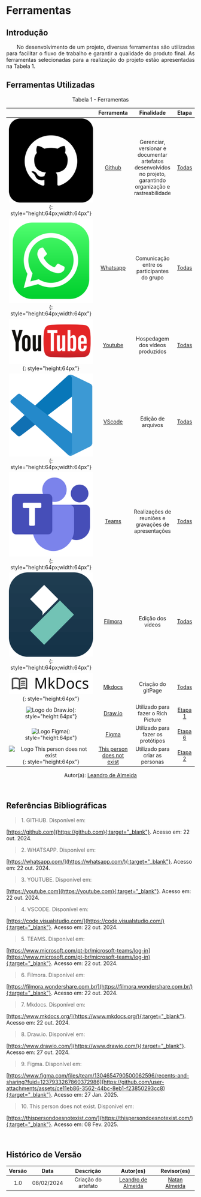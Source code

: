 # Ferramentas

## Introdução

<p align="justify">&emsp;&emsp;No desenvolvimento de um projeto, diversas ferramentas são utilizadas para facilitar o fluxo de trabalho e garantir a qualidade do produto final. As ferramentas selecionadas para a realização do projeto estão apresentadas na Tabela 1.</p>

## Ferramentas Utilizadas

<center>

<figcaption>Tabela 1 - Ferramentas </figcaption>

| |Ferramenta| Finalidade| Etapa | 
| :--: | :--: | :--: | :--: |
|![Logo do GitHub](../assets/github-logo.png){: style="height:64px;width:64px"}|<a id="a" href="https://github.com" target="_blank">Github</a>| Gerenciar, versionar e documentar artefatos desenvolvidos no projeto, garantindo organização e rastreabilidade | <a href = "https://requisitos-de-software.github.io/2024.2-CAESB-Autoatendimento/" Target = "_blank">Todas</a> |
|![Logo do Whatsapp](../assets/whatsapp-logo.png){: style="height:64px;width:64px"} | <a id="b" href="https://whatsapp.com/" target="_blank">Whatsapp</a> | Comunicação entre os participantes do grupo | <a href = "https://requisitos-de-software.github.io/2024.2-CAESB-Autoatendimento/" Target = "_blank">Todas</a> |
|![Logo do Youtube](../assets/youtube-logo.png){: style="height:64px"} | <a id="c" href="https://youtube.com" target="_blank">Youtube</a> | Hospedagem dos vídeos produzidos | <a href = "https://requisitos-de-software.github.io/2024.2-CAESB-Autoatendimento/" Target = "_blank">Todas</a> |
|![Logo do Vscode](../assets/vscode-logo.png){: style="height:64px;width:64px"} | <a id="d" href="https://code.visualstudio.com/" target="_blank">VScode</a> | Edição de arquivos | <a href = "https://requisitos-de-software.github.io/2024.2-CAESB-Autoatendimento/" Target = "_blank">Todas</a> |
|![Logo do Microsoft Teams](../assets/teams-logo.png){: style="height:64px;width:64px"}|<a id="e" href="https://www.microsoft.com/pt-br/microsoft-teams/log-in" target="_blank">Teams</a>|Realizações de reuniões e gravações de apresentações | <a href = "https://requisitos-de-software.github.io/2024.2-CAESB-Autoatendimento/" Target = "_blank">Todas</a> |
|![Logo do Filmora](../assets/filmora-logo.png){: style="height:64px;width:64px"}|<a id="f" href="https://filmora.wondershare.com.br/" target="_blank">Filmora</a>|Edição dos vídeos | <a href = "https://requisitos-de-software.github.io/2024.2-CAESB-Autoatendimento/" Target = "_blank">Todas</a> |
|![Logo do Mkdocs](../assets/mkdocs-logo.png){: style="height:64px"} | <a id="g" href="https://www.mkdocs.org/" target="_blank">Mkdocs</a> | Criação do gitPage | <a href = "https://requisitos-de-software.github.io/2024.2-CAESB-Autoatendimento/" Target = "_blank">Todas</a>|
|![Logo do Draw.io](https://github.com/user-attachments/assets/9072f119-620f-4f8b-822f-8397f35319fc){: style="height:64px"} | <a id="g" href="https://www.drawio.com//" target="_blank">Draw.io</a> | Utilizado para fazer o Rich Picture | <a href = "https://requisitos-de-software.github.io/2024.2-CAESB-Autoatendimento/planejamento/richpicture/" target = "_blank">Etapa 1</a> |
|![Logo Figma](https://github.com/user-attachments/assets/ce11eb86-3562-44bc-8eb1-f23850293cc8){: style="height:64px"} | <a id="g" href="https://www.figma.com/files/team/1304654790500062596/recents-and-sharing?fuid=1237933267860372986" target="_blank">Figma</a> | Utilizado para fazer os protótipos| <a href = "https://requisitos-de-software.github.io/2024.2-CAESB-Autoatendimento/validacao/prototipacao/" target = "_blank">Etapa 6</a> |
|![Logo This person does not exist](https://i.redd.it/9l5x3d2g21591.jpg){: style="height:64px"} | <a id="g" href="https://thispersondoesnotexist.com/" target="_blank">This person does not exist</a> | Utilizado para criar as personas | <a href="https://requisitos-de-software.github.io/2024.2-CAESB-Autoatendimento/elicitacao/personas/" target = "_blank">Etapa 2</a> |


Autor(a): <a href="https://github.com/leomitx10" target = "_blank">Leandro de Almeida</a></h6>
</center>

<br>

## Referências Bibliográficas

> <p id="1">1. GITHUB. Disponível em: 
   [https://github.com](https://github.com){:target="_blank"}.
   Acesso em: 22 out. 2024.
</p>


> <p id="1">2. WHATSAPP. Disponível em: 
   [https://whatsapp.com/](https://whatsapp.com/){:target="_blank"}.
   Acesso em: 22 out. 2024.
</p>

> <p id="1">3. YOUTUBE. Disponível em:
   [https://youtube.com](https://youtube.com){:target="_blank"}.
   Acesso em: 22 out. 2024.
</p>

> <p id="1">4. VSCODE. Disponível em: 
   [https://code.visualstudio.com/](https://code.visualstudio.com/){:target="_blank"}.
   Acesso em: 22 out. 2024.
</p>

> <p id="1">5. TEAMS. Disponível em: 
   [https://www.microsoft.com/pt-br/microsoft-teams/log-in](https://www.microsoft.com/pt-br/microsoft-teams/log-in){:target="_blank"}.
   Acesso em: 22 out. 2024.
</p>

> <p id="1">6. Filmora. Disponível em: 
   [https://filmora.wondershare.com.br/](https://filmora.wondershare.com.br/){:target="_blank"}.
   Acesso em: 22 out. 2024.
</p>

> <p id="1">7. Mkdocs. Disponível em: 
   [https://www.mkdocs.org/](https://www.mkdocs.org/){:target="_blank"}.
   Acesso em: 22 out. 2024.
</p>

> <p id="1">8. Draw.io. Disponível em: 
   [https://www.drawio.com/](https://www.drawio.com/){:target="_blank"}.
   Acesso em: 27 out. 2024.
</p>

> <p id="1">9. Figma. Disponível em: 
   [https://www.figma.com/files/team/1304654790500062596/recents-and-sharing?fuid=1237933267860372986](https://github.com/user-attachments/assets/ce11eb86-3562-44bc-8eb1-f23850293cc8){:target="_blank"}.
   Acesso em: 27 Jan. 2025.
</p>

> <p id="1">10. This person does not exist. Disponível em: 
   [https://thispersondoesnotexist.com/](https://thispersondoesnotexist.com/){:target="_blank"}.
   Acesso em: 08 Fev. 2025.
</p>

<br>

## Histórico de Versão

<center>

| Versão |    Data    |      Descrição       |       Autor(es)       |     Revisor(es)     |
| :----: | :--------: | :------------------: | :-------------------: | :-----------------: |
|  1.0   | 08/02/2024 | Criação do artefato |  [Leandro de Almeida](https://github.com/leomitx10)  | [Natan Almeida](https://github.com/natanalmeida03) |


</center>